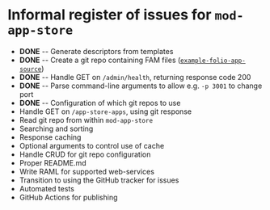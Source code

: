 # Informal register of issues for `mod-app-store`

* **DONE** -- Generate descriptors from templates
* **DONE** -- Create a git repo containing FAM files ([`example-folio-app-source`](https://github.com/MikeTaylor/example-folio-app-source))
* **DONE** -- Handle GET on `/admin/health`, returning response code 200
* **DONE** -- Parse command-line arguments to allow e.g. `-p 3001` to change port
* **DONE** -- Configuration of which git repos to use
* Handle GET on `/app-store-apps`, using git response
* Read git repo from within `mod-app-store`
* Searching and sorting
* Response caching
* Optional arguments to control use of cache
* Handle CRUD for git repo configuration
* Proper README.md
* Write RAML for supported web-services
* Transition to using the GitHub tracker for issues
* Automated tests
* GitHub Actions for publishing
